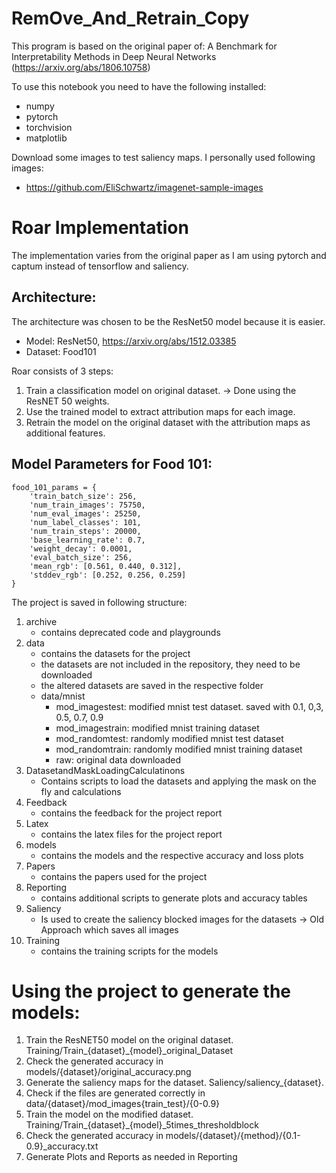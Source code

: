 # RemOve_And_Retrain_Copy

This program is based on the original paper of:
A Benchmark for Interpretability Methods in Deep Neural Networks (https://arxiv.org/abs/1806.10758)

To use this notebook you need to have the following installed:
- numpy
- pytorch
- torchvision
- matplotlib

Download some images to test saliency maps. I personally used following images:
- https://github.com/EliSchwartz/imagenet-sample-images

# Roar Implementation

The implementation varies from the original paper as I am using pytorch and captum instead of tensorflow and saliency.

## Architecture:

The architecture was chosen to be the ResNet50 model because it is easier.

- Model: ResNet50, https://arxiv.org/abs/1512.03385
- Dataset: Food101

Roar consists of 3 steps:

1. Train a classification model on original dataset. -> Done using the ResNET 50 weights.
2. Use the trained model to extract attribution maps for each image.
3. Retrain the model on the original dataset with the attribution maps as additional features. 

## Model Parameters for Food 101:
    food_101_params = {
        'train_batch_size': 256,
        'num_train_images': 75750,
        'num_eval_images': 25250,
        'num_label_classes': 101,
        'num_train_steps': 20000,
        'base_learning_rate': 0.7,
        'weight_decay': 0.0001,
        'eval_batch_size': 256,
        'mean_rgb': [0.561, 0.440, 0.312],
        'stddev_rgb': [0.252, 0.256, 0.259]
    }


The project is saved in following structure:

1. archive
    - contains deprecated code and playgrounds
2. data
    - contains the datasets for the project
    - the datasets are not included in the repository, they need to be downloaded
    - the altered datasets are saved in the respective folder
    - data/mnist
      - mod_imagestest: modified mnist test dataset. saved with 0.1, 0,3, 0.5, 0.7, 0.9
      - mod_imagestrain: modified mnist training dataset
      - mod_randomtest: randomly modified mnist test dataset
      - mod_randomtrain: randomly modified mnist training dataset
      - raw: original data downloaded
3. DatasetandMaskLoadingCalculatinons
    - Contains scripts to load the datasets and applying the mask on the fly and calculations
4. Feedback
    - contains the feedback for the project report
5. Latex
    - contains the latex files for the project report
6. models
    - contains the models and the respective accuracy and loss plots
7. Papers
    - contains the papers used for the project
8. Reporting
   - contains additional scripts to generate plots and accuracy tables
9. Saliency
    - Is used to create the saliency blocked images for the datasets -> Old Approach which saves all images 
10. Training
    - contains the training scripts for the models


# Using the project to generate the models:

1. Train the ResNET50 model on the original dataset. Training/Train_{dataset}_{model}_original_Dataset
2. Check the generated accuracy in models/{dataset}/original_accuracy.png
3. Generate the saliency maps for the dataset. Saliency/saliency_{dataset}.
4. Check if the files are generated correctly in data/{dataset}/mod_images{train_test}/{0-0.9}
5. Train the model on the modified dataset. Training/Train_{dataset}_{model}_5times_thresholdblock
6. Check the generated accuracy in models/{dataset}/{method}/{0.1-0.9}_accuracy.txt
7. Generate Plots and Reports as needed in Reporting
